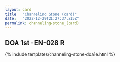 ```yaml
---
layout: card
title:  "Channeling Stone (card)"
date:   "2022-12-29T21:27:37.515Z"
permalink: channeling-stone_(card)
---
```


## DOA 1st &middot; EN-028 R

{% include templates/channeling-stone-doa1e.html %}
